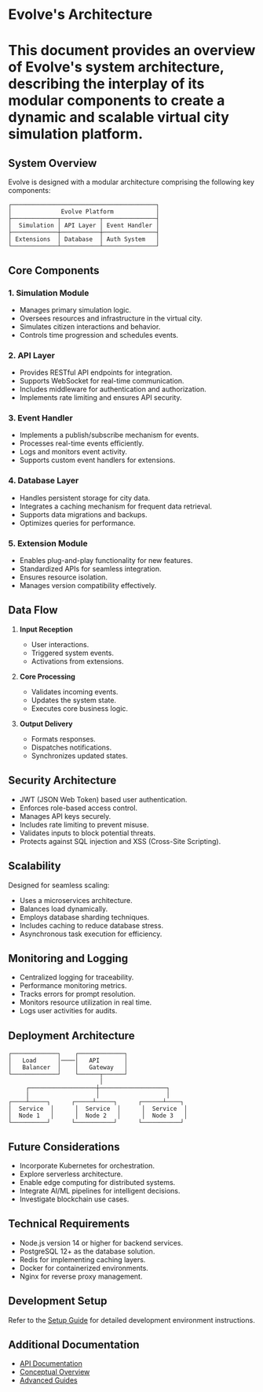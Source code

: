 # Evolve's Architecture

# This document provides an overview of Evolve's system architecture, describing the interplay of its modular components to create a dynamic and scalable virtual city simulation platform.

## System Overview

Evolve is designed with a modular architecture comprising the following key components:

```
┌─────────────────────────────────────────┐
│              Evolve Platform            │
├─────────────┬───────────┬───────────────┤
│  Simulation │ API Layer │ Event Handler │
├─────────────┼───────────┼───────────────┤
│ Extensions  │ Database  │ Auth System   │
└─────────────┴───────────┴───────────────┘
```

## Core Components

### 1. Simulation Module
- Manages primary simulation logic.
- Oversees resources and infrastructure in the virtual city.
- Simulates citizen interactions and behavior.
- Controls time progression and schedules events.

### 2. API Layer
- Provides RESTful API endpoints for integration.
- Supports WebSocket for real-time communication.
- Includes middleware for authentication and authorization.
- Implements rate limiting and ensures API security.

### 3. Event Handler
- Implements a publish/subscribe mechanism for events.
- Processes real-time events efficiently.
- Logs and monitors event activity.
- Supports custom event handlers for extensions.

### 4. Database Layer
- Handles persistent storage for city data.
- Integrates a caching mechanism for frequent data retrieval.
- Supports data migrations and backups.
- Optimizes queries for performance.

### 5. Extension Module
- Enables plug-and-play functionality for new features.
- Standardized APIs for seamless integration.
- Ensures resource isolation.
- Manages version compatibility effectively.

## Data Flow

1. **Input Reception**
   - User interactions.
   - Triggered system events.
   - Activations from extensions.

2. **Core Processing**
   - Validates incoming events.
   - Updates the system state.
   - Executes core business logic.

3. **Output Delivery**
   - Formats responses.
   - Dispatches notifications.
   - Synchronizes updated states.

## Security Architecture

- JWT (JSON Web Token) based user authentication.
- Enforces role-based access control.
- Manages API keys securely.
- Includes rate limiting to prevent misuse.
- Validates inputs to block potential threats.
- Protects against SQL injection and XSS (Cross-Site Scripting).

## Scalability

Designed for seamless scaling:

- Uses a microservices architecture.
- Balances load dynamically.
- Employs database sharding techniques.
- Includes caching to reduce database stress.
- Asynchronous task execution for efficiency.

## Monitoring and Logging

- Centralized logging for traceability.
- Performance monitoring metrics.
- Tracks errors for prompt resolution.
- Monitors resource utilization in real time.
- Logs user activities for audits.

## Deployment Architecture

```
┌─────────────┐    ┌─────────────┐
│   Load      │────│   API       │
│   Balancer  │    │   Gateway   │
└─────────────┘    └──────┬──────┘
                          │
     ┌───────────────────┼───────────────────┐
     │                   │                   │
┌────┴─────┐      ┌─────┴─────┐      ┌──────┴────┐
│  Service  │      │  Service  │      │  Service  │
│  Node 1   │      │  Node 2   │      │  Node 3   │
└──────────┘      └───────────┘      └───────────┘
```

## Future Considerations

- Incorporate Kubernetes for orchestration.
- Explore serverless architecture.
- Enable edge computing for distributed systems.
- Integrate AI/ML pipelines for intelligent decisions.
- Investigate blockchain use cases.

## Technical Requirements

- Node.js version 14 or higher for backend services.
- PostgreSQL 12+ as the database solution.
- Redis for implementing caching layers.
- Docker for containerized environments.
- Nginx for reverse proxy management.

## Development Setup

Refer to the [Setup Guide](./setup-guide.md) for detailed development environment instructions.

## Additional Documentation

- [API Documentation](./api-documentation.md)
- [Conceptual Overview](./conceptual-overview.md)
- [Advanced Guides](./advanced-guides.md)